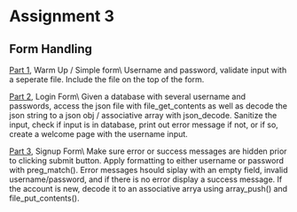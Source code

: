 # Assignment 3
## Form Handling
[Part 1](https://github.com/CenzOh/Portfolio-Web-Database-Applications/blob/main/CSC226Assignment3/part1.php), Warm Up / Simple form\ 
Username and password, validate input with a seperate file. Include the file on the top of the form. 

[Part 2](https://github.com/CenzOh/Portfolio-Web-Database-Applications/blob/main/CSC226Assignment3/part2.php), Login Form\ 
Given a database with several username and passwords, access the json file with file_get_contents as well as decode the json string to a json obj / associative array with json_decode. Sanitize the input, check if input is in database, print out error message if not, or if so, create a welcome page with the username input.

[Part 3](https://github.com/CenzOh/Portfolio-Web-Database-Applications/blob/main/CSC226Assignment3/part3.php), Signup Form\ 
Make sure error or success messages are hidden prior to clicking submit button. Apply formatting to either username or password with preg_match(). Error messages hsould siplay with an empty field, invalid username/password, and if there is no error display a success message. If the account is new, decode it to an associative arrya using array_push() and file_put_contents().
